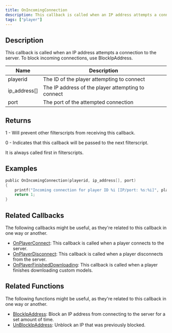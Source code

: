 ```yaml
---
title: OnIncomingConnection
description: This callback is called when an IP address attempts a connection to the server.
tags: ["player"]
---
```


<VersionWarn name='callback' version='SA-MP 0.3z R2-2' />

## Description

This callback is called when an IP address attempts a connection to the server. To block incoming connections, use BlockIpAddress.

| Name         | Description                                        |
| ------------ | -------------------------------------------------- |
| playerid     | The ID of the player attempting to connect         |
| ip_address[] | The IP address of the player attempting to connect |
| port         | The port of the attempted connection               |

## Returns

1 - Will prevent other filterscripts from receiving this callback.

0 - Indicates that this callback will be passed to the next filterscript.

It is always called first in filterscripts.

## Examples

```c
public OnIncomingConnection(playerid, ip_address[], port)
{
    printf("Incoming connection for player ID %i [IP/port: %s:%i]", playerid, ip_address, port);
    return 1;
}
```

## Related Callbacks

The following callbacks might be useful, as they're related to this callback in one way or another. 

- [OnPlayerConnect](OnPlayerConnect): This callback is called when a player connects to the server.
- [OnPlayerDisconnect](OnPlayerDisconnect): This callback is called when a player disconnects from the server.
- [OnPlayerFinishedDownloading](OnPlayerFinishedDownloading): This callback is called when a player finishes downloading custom models.

## Related Functions

The following functions might be useful, as they're related to this callback in one way or another. 

- [BlockIpAddress](../functions/BlockIpAddress): Block an IP address from connecting to the server for a set amount of time.
- [UnBlockIpAddress](../functions/UnBlockIpAddress): Unblock an IP that was previously blocked.
